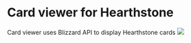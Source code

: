 # Card viewer for Hearthstone
Card viewer uses Blizzard API to display Hearthstone cards
![](sample.gif)
